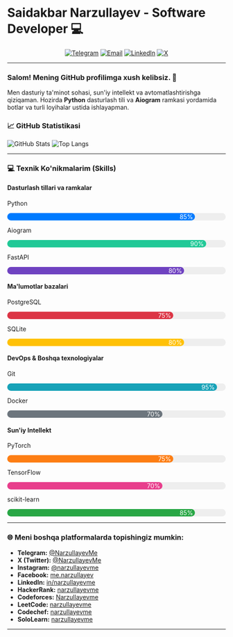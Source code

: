 # Saidakbar Narzullayev - Software Developer 💻

<div align="center">
  <a href="https://t.me/NarzullayevMe"><img src="https://img.shields.io/badge/Telegram-26A5E4?style=for-the-badge&logo=telegram&logoColor=white" alt="Telegram" /></a>
  <a href="mailto:s.narzullayev@tassvison.ai"><img src="https://img.shields.io/badge/Email-D14836?style=for-the-badge&logo=gmail&logoColor=white" alt="Email" /></a>
  <a href="https://www.linkedin.com/in/narzullayevme/"><img src="https://img.shields.io/badge/LinkedIn-0077B5?style=for-the-badge&logo=linkedin&logoColor=white" alt="LinkedIn" /></a>
  <a href="https://x.com/NarzullayevMe"><img src="https://img.shields.io/badge/X-000000?style=for-the-badge&logo=x&logoColor=white" alt="X" /></a>
</div>

---

### Salom! Mening GitHub profilimga xush kelibsiz. 👋

Men dasturiy ta'minot sohasi, sun'iy intellekt va avtomatlashtirishga qiziqaman. Hozirda **Python** dasturlash tili va **Aiogram** ramkasi yordamida botlar va turli loyihalar ustida ishlayapman.

### 📈 GitHub Statistikasi

![GitHub Stats](https://github-readme-stats.vercel.app/api?username=menarzullayev&show_icons=true&theme=vue-dark&include_all_commits=true&count_private=true)
![Top Langs](https://github-readme-stats.vercel.app/api/top-langs/?username=menarzullayev&layout=compact&theme=vue-dark)

---

### 💻 Texnik Ko'nikmalarim (Skills)

#### Dasturlash tillari va ramkalar
Python
<div style="width:100%;background-color:#eee;border-radius:10px;">
  <div style="background-color:#007BFF;width:85%;color:white;text-align:right;padding-right:5px;border-radius:10px;">85%</div>
</div>

Aiogram
<div style="width:100%;background-color:#eee;border-radius:10px;">
  <div style="background-color:#20C997;width:90%;color:white;text-align:right;padding-right:5px;border-radius:10px;">90%</div>
</div>

FastAPI
<div style="width:100%;background-color:#eee;border-radius:10px;">
  <div style="background-color:#6F42C1;width:80%;color:white;text-align:right;padding-right:5px;border-radius:10px;">80%</div>
</div>

#### Ma'lumotlar bazalari
PostgreSQL
<div style="width:100%;background-color:#eee;border-radius:10px;">
  <div style="background-color:#DC3545;width:75%;color:white;text-align:right;padding-right:5px;border-radius:10px;">75%</div>
</div>

SQLite
<div style="width:100%;background-color:#eee;border-radius:10px;">
  <div style="background-color:#FFC107;width:80%;color:white;text-align:right;padding-right:5px;border-radius:10px;">80%</div>
</div>

#### DevOps & Boshqa texnologiyalar
Git
<div style="width:100%;background-color:#eee;border-radius:10px;">
  <div style="background-color:#17A2B8;width:95%;color:white;text-align:right;padding-right:5px;border-radius:10px;">95%</div>
</div>

Docker
<div style="width:100%;background-color:#eee;border-radius:10px;">
  <div style="background-color:#6C757D;width:70%;color:white;text-align:right;padding-right:5px;border-radius:10px;">70%</div>
</div>

#### Sun'iy Intellekt
PyTorch
<div style="width:100%;background-color:#eee;border-radius:10px;">
  <div style="background-color:#FD7E14;width:75%;color:white;text-align:right;padding-right:5px;border-radius:10px;">75%</div>
</div>

TensorFlow
<div style="width:100%;background-color:#eee;border-radius:10px;">
  <div style="background-color:#E83E8C;width:70%;color:white;text-align:right;padding-right:5px;border-radius:10px;">70%</div>
</div>

scikit-learn
<div style="width:100%;background-color:#eee;border-radius:10px;">
  <div style="background-color:#28A745;width:85%;color:white;text-align:right;padding-right:5px;border-radius:10px;">85%</div>
</div>

---

### 🌐 Meni boshqa platformalarda topishingiz mumkin:

* **Telegram:** [@NarzullayevMe](https://t.me/NarzullayevMe)
* **X (Twitter):** [@NarzullayevMe](https://x.com/NarzullayevMe)
* **Instagram:** [@narzullayevme](https://www.instagram.com/narzullayevme/)
* **Facebook:** [me.narzullayev](https://www.facebook.com/me.narzullayev)
* **LinkedIn:** [in/narzullayevme](https://www.linkedin.com/in/narzullayevme/)
* **HackerRank:** [narzullayevme](https://www.hackerrank.com/narzullayevme)
* **Codeforces:** [Narzullayevme](https://codeforces.com/profile/Narzullayevme)
* **LeetCode:** [narzullayevme](https://leetcode.com/narzullayevme)
* **Codechef:** [narzullayevme](https://www.codechef.com/users/narzullayevme)
* **SoloLearn:** [narzullayevme](https://www.sololearn.com/profile/2685970)

---
